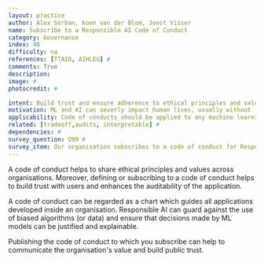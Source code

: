 ```yaml
---
layout: practice
author: Alex Serban, Koen van der Blom, Joost Visser
name: Subscribe to a Responsible AI Code of Conduct
category: Governance
index: 40
difficulty: na
references: [TTAID, AIHLEG] #
comments: True
description:
image: #
photocredit: #

intent: Build trust and ensure adherence to ethical principles and values. #
motivation: ML and AI can severly impact human lives, usually without  malicious intentions.   #
applicability: Code of conducts should be applied to any machine learning application. #
related: [tradeoff,audits, interpretable] #
dependencies: #
survey_question: Q99 #
survey_item: Our organisation subscribes to a code of conduct for Responsible AI.
---
```


A code of conduct helps to share ethical principles and values across organisations.
Moreover, defining or subscribing to a code of conduct helps to build trust with users and enhances the auditability of the application.

A code of conduct can be regarded as a chart which guides all applications developed inside an organisation.
Responsible AI can guard against the use of biased algorithms (or data) and ensure that decisions made by ML models can be justified and explainable.

Publishing the code of conduct to which you subscribe can help to communicate the organisation's value and build public trust.